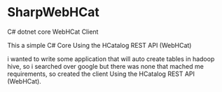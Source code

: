 # SharpWebHCat
C# dotnet core WebHCat Client

This a simple C# Core Using the HCatalog REST API (WebHCat)

i wanted to write some application that will auto create tables in hadoop hive, so i searched over google but there was none that mached me requirements, so created the client Using the HCatalog REST API (WebHCat).
